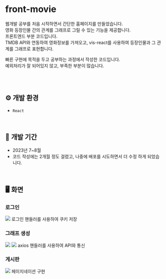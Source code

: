 # front-movie
웹개발 공부를 처음 시작하면서 간단한 홈페이지를 만들었습니다.</br>
영화 등장인물 간의 관계를 그래프로 그릴 수 있는 기능을 제공합니다.</br>
프론트엔드 부분 코드입니다.</br>
TMDB API와 연동하여 영화정보를 가져오고, vis-react를 사용하여 등장인물과 그 관계를 그래프로 표현합니다.</br>

빠른 구현에 목적을 두고 공부하는 과정에서 작성한 코드입니다.</br>
예외처리가 잘 되어있지 않고, 부족한 부분이 많습니다.

</br></br>

## ⚙️ 개발 환경
- `React`
</br>

## 📆 개발 기간
- 2023년 7~8월
- 코드 작성에는 2개월 정도 걸렸고, 나중에 배포를 시도하면서 더 수정 하게 되었습니다.
</br>

## 🖥️ 화면
### 로그인
<img src="https://github.com/user-attachments/assets/758525c4-fe0b-4d73-911b-23be6da8e732"/>
로그인 핸들러를 사용하여 쿠키 저장 </br>

### 그래프 생성
<img src="https://github.com/user-attachments/assets/0cda7f77-9934-410d-8e99-5ba317bba44f"/>
<img src="https://github.com/user-attachments/assets/a5ce8ed4-78c8-49d5-9089-83966fb14ab6"/>
axios 핸들러를 사용하여 API와 통신 </br>

### 게시판
<img src="https://github.com/user-attachments/assets/792293a5-daed-4446-a5c3-ca01d88a13be"/>
페이지네이션 구현 </br>
</br>

